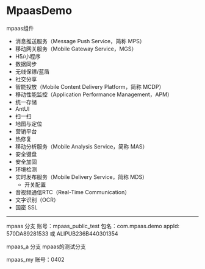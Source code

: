 # MpaasDemo

mpaas组件
- 消息推送服务（Message Push Service，简称 MPS）
- 移动网关服务（Mobile Gateway Service，MGS）
- H5/小程序
- 数据同步
- 无线保镖/蓝盾
- 社交分享
- 智能投放（Mobile Content Delivery Platform，简称 MCDP）
- 移动性能监控（Application Performance Management，APM）
- 统一存储
- AntUI
- 扫一扫
- 地图与定位
- 营销平台
- 热修复
- 移动分析服务（Mobile Analysis Service，简称 MAS）
- 安全键盘
- 安全加固
- 环境检测
- 实时发布服务（Mobile Delivery Service，简称 MDS）
  - 开关配置
- 音视频通信RTC（Real-Time Communication）
- 文字识别（OCR）
- 国密 SSL

---

mpaas 分支
账号：mpaas_public_test
包名：com.mpaas.demo
appId: 570DA89281533 或 ALIPUB236B440301354

mpaas_a 分支
mpaas的测试分支

mpaas_my
账号：0402

